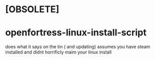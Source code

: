 # [OBSOLETE]

# openfortress-linux-install-script
does what it says on the tin ( and updating)
assumes you have steam installed and didnt horrificly maim your linux install

